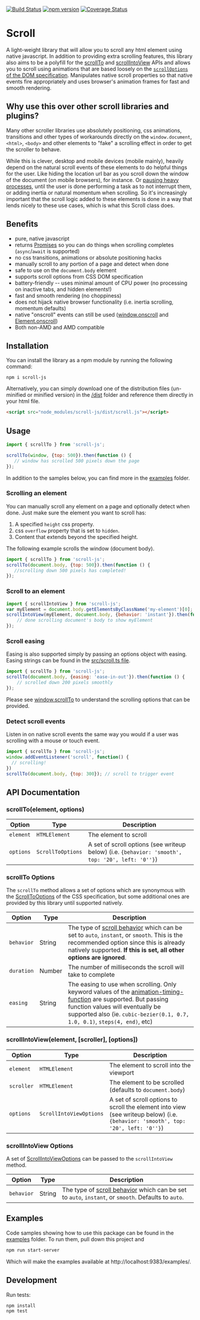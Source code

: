 [![Build Status](https://travis-ci.org/mkay581/scroll-js.svg?branch=master)](https://travis-ci.org/mkay581/scroll-js)
[![npm version](https://badge.fury.io/js/scroll-js.svg)](https://www.npmjs.com/package/scroll-js)
[![Coverage Status](https://coveralls.io/repos/github/mkay581/scroll-js/badge.svg?branch=master)](https://coveralls.io/github/mkay581/scroll-js?branch=master)

# Scroll

A light-weight library that will allow you to scroll any html element using native javascript. 
In addition to providing extra scrolling features, this library also aims to be a polyfill for the [scrollTo](https://developer.mozilla.org/en-US/docs/Web/API/Window/scroll) 
and [scrollIntoView](https://drafts.csswg.org/cssom-view/#dom-element-scrollintoview) APIs and allows you to scroll 
using animations that are based loosely on the
 [`scrollOptions` of the DOM specification](https://drafts.csswg.org/cssom-view/#dictdef-scrolloptions). 
 Manipulates native scroll properties so that native events fire appropriately and uses browser's animation frames for 
 fast and smooth rendering.

## Why use this over other scroll libraries and plugins?

Many other scroller libraries use absolutely positioning, css animations, transitions and other types of workarounds directly on
the `window.document`, `<html>`, `<body>` and other elements to "fake" a scrolling effect in order to get the scroller to behave.

While this is clever, desktop and mobile devices (mobile mainly), heavily depend on the natural scroll events of these
elements to do helpful things for the user.
Like hiding the location url bar as you scroll down the window of the document (on mobile browsers), for instance. Or
[pausing heavy processes](http://developer.telerik.com/featured/scroll-event-change-ios-8-big-deal/), until
the user is done performing a task as to not interrupt them, or adding inertia or natural momentum when scrolling. So
it's increasingly important that the scroll logic added to these elements is done in a way that
lends nicely to these use cases, which is what this Scroll class does.

## Benefits

* pure, native javascript
* returns [Promises](https://www.ecma-international.org/ecma-262/6.0/#sec-promise-objects) so you can do things when scrolling completes (`async`/`await` is supported)
* no css transitions, animations or absolute positioning hacks
* manually scroll to any portion of a page and detect when done
* safe to use on the `document.body` element
* supports scroll options from CSS DOM specification
* battery-friendly -- uses minimal amount of CPU power (no processing on inactive tabs, and hidden elements!)
* fast and smooth rendering (no choppiness)
* does not hijack native browser functionality (i.e. inertia scrolling, momentum defaults)
* native "onscroll" events can still be used ([window.onscroll](https://developer.mozilla.org/en-US/docs/Web/API/window.onscroll) and
[Element.onscroll](https://developer.mozilla.org/en-US/docs/Web/API/GlobalEventHandlers.onscroll))
* Both non-AMD and AMD compatible


## Installation

You can install the library as a npm module by running the following command: 

```
npm i scroll-js
```

Alternatively, you can simply download one of the distribution files (un-minified or minified version) in the [/dist](/dist) folder and reference them directly in your html file.

```html
<script src="node_modules/scroll-js/dist/scroll.js"></script>

```

## Usage

```js
import { scrollTo } from 'scroll-js';

scrollTo(window, {top: 500}).then(function () {
   // window has scrolled 500 pixels down the page
});
```

In addition to the samples below, you can find more in the [examples](/examples) folder.

### Scrolling an element

You can manually scroll any element on a page and optionally detect when done. Just make sure the element you want to scroll has:

1. A specified `height` css property.
1. css `overflow` property that is set to `hidden`.
1. Content that extends beyond the specified height.

The following example scrolls the window (document body).

```javascript
import { scrollTo } from 'scroll-js';
scrollTo(document.body, {top: 500}).then(function () {
   //scrolling down 500 pixels has completed!
});

```

### Scroll to an element

```javascript
import { scrollIntoView } from 'scroll-js';
var myElement = document.body.getElementsByClassName('my-element')[0];
scrollIntoView(myElement, document.body, {behavior: 'instant'}).then(function () {
    // done scrolling document's body to show myElement
});

```

### Scroll easing

Easing is also supported simply by passing an options object with easing. Easing strings can be found in the 
[src/scroll.ts file](/src/scroll.ts#L1).

```javascript
import { scrollTo } from 'scroll-js';
scrollTo(document.body, {easing: 'ease-in-out'}).then(function () {
    // scrolled down 200 pixels smoothly
});

```

Please see [window.scrollTo](https://developer.mozilla.org/en-US/docs/Web/API/Window/scrollto) to understand the 
scrolling options that can be provided.

### Detect scroll events

Listen in on native scroll events the same way you would if a user was scrolling with a mouse or touch event.

```javascript
import { scrollTo } from 'scroll-js';
window.addEventListener('scroll', function() {
  // scrolling!
})
scrollTo(document.body, {top: 300}); // scroll to trigger event

```

## API Documentation

### scrollTo(element, options)

| Option | Type | Description |
|--------|--------|--------|
| `element`| `HTMLElement`| The element to scroll
| `options`| `ScrollToOptions`| A set of scroll options (see writeup below) (i.e. `{behavior: 'smooth', top: '20', left: '0''}`)

### scrollTo Options

The `scrollTo` method allows a set of options which are synonymous with the 
[ScrollToOptions](https://drafts.csswg.org/cssom-view/#dictdef-scrolltooptions) of the CSS specification, 
but some additional ones are provided by this library until supported natively.

| Option | Type | Description |
|--------|--------|--------|
| `behavior`| String| The type of [scroll behavior](https://drafts.csswg.org/cssom-view/#enumdef-scrollbehavior) which can be set to `auto`, `instant`, or `smooth`. This is the recommended option since this is already natively supported.  __If this is set, all other options are ignored__.
| `duration`| Number| The number of milliseconds the scroll will take to complete
| `easing`| String | The easing to use when scrolling. Only keyword values of the [animation-timing-function](https://drafts.csswg.org/css-animations/#animation-timing-function) are supported. But passing function values will eventually be supported also (ie. `cubic-bezier(0.1, 0.7, 1.0, 0.1)`, `steps(4, end)`, etc)

### scrollIntoView(element, [scroller], [options])

| Option | Type | Description |
|--------|--------|--------|
| `element`| `HTMLElement`| The element to scroll into the viewport
| `scroller`| `HTMLElement`| The element to be scrolled (defaults to `document.body`)
| `options`| `ScrollIntoViewOptions`| A set of scroll options to scroll the element into view (see writeup below) (i.e. `{behavior: 'smooth', top: '20', left: '0''}`)

### scrollIntoView Options

A set of [ScrollIntoViewOptions](https://drafts.csswg.org/cssom-view/#dictdef-scrollintoviewoptions) can be passed to the `scrollIntoView` method.

| Option | Type | Description |
|--------|--------|--------|
| `behavior`| String| The type of [scroll behavior](https://drafts.csswg.org/cssom-view/#enumdef-scrollbehavior) which can be set to `auto`, `instant`, or `smooth`. Defaults to `auto`.


## Examples

Code samples showing how to use this package can be found in the [examples](examples) folder. To run them, pull down this project
and

```bash
npm run start-server
```

Which will make the examples available at http://localhost:9383/examples/.

## Development

Run tests:

```
npm install
npm test
```
